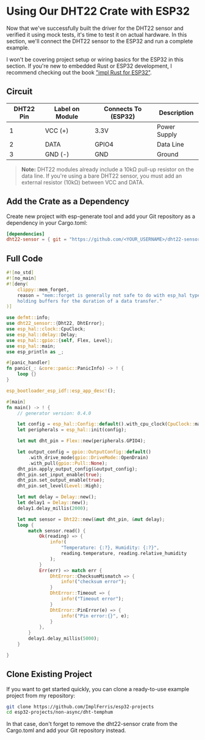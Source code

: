 # Using Our DHT22 Crate with ESP32

Now that we've successfully built the driver for the DHT22 sensor and verified it using mock tests, it's time to test it on actual hardware. In this section, we'll connect the DHT22 sensor to the ESP32 and run a complete example. 

I won't be covering project setup or wiring basics for the ESP32 in this section. If you're new to embedded Rust or ESP32 development, I recommend checking out the book ["impl Rust for ESP32"](https://esp32.implrust.com).

## Circuit

| DHT22 Pin | Label on Module | Connects To (ESP32) | Description  |
| --------- | --------------- | ------------------- | ------------ |
| 1         | VCC (+)         | 3.3V                | Power Supply |
| 2         | DATA            | GPIO4               | Data Line    |
| 3         | GND (-)         | GND                 | Ground       |

> **Note:** DHT22 modules already include a 10kΩ pull-up resistor on the data line. If you're using a bare DHT22 sensor, you must add an external resistor (10kΩ) between VCC and DATA.

## Add the Crate as a Dependency

Create new project with esp-generate tool and add your Git repository as a dependency in your Cargo.toml:
```toml
[dependencies]
dht22-sensor = { git = "https://github.com/<YOUR_USERNAME>/dht22-sensor" }
```

## Full Code
```rust
#![no_std]
#![no_main]
#![deny(
    clippy::mem_forget,
    reason = "mem::forget is generally not safe to do with esp_hal types, especially those \
    holding buffers for the duration of a data transfer."
)]

use defmt::info;
use dht22_sensor::{Dht22, DhtError};
use esp_hal::clock::CpuClock;
use esp_hal::delay::Delay;
use esp_hal::gpio::{self, Flex, Level};
use esp_hal::main;
use esp_println as _;

#[panic_handler]
fn panic(_: &core::panic::PanicInfo) -> ! {
    loop {}
}

esp_bootloader_esp_idf::esp_app_desc!();

#[main]
fn main() -> ! {
    // generator version: 0.4.0

    let config = esp_hal::Config::default().with_cpu_clock(CpuClock::max());
    let peripherals = esp_hal::init(config);

    let mut dht_pin = Flex::new(peripherals.GPIO4);

    let output_config = gpio::OutputConfig::default()
        .with_drive_mode(gpio::DriveMode::OpenDrain)
        .with_pull(gpio::Pull::None);
    dht_pin.apply_output_config(&output_config);
    dht_pin.set_input_enable(true);
    dht_pin.set_output_enable(true);
    dht_pin.set_level(Level::High);

    let mut delay = Delay::new();
    let delay1 = Delay::new();
    delay1.delay_millis(2000);

    let mut sensor = Dht22::new(&mut dht_pin, &mut delay);
    loop {
        match sensor.read() {
            Ok(reading) => {
                info!(
                    "Temperature: {:?}, Humidity: {:?}",
                    reading.temperature, reading.relative_humidity
                );
            }
            Err(err) => match err {
                DhtError::ChecksumMismatch => {
                    info!("checksum error");
                }
                DhtError::Timeout => {
                    info!("Timeout error");
                }
                DhtError::PinError(e) => {
                    info!("Pin error:{}", e);
                }
            },
        }
        delay1.delay_millis(5000);
    }

}
```

## Clone Existing Project

If you want to get started quickly, you can clone a ready-to-use example project from my repository:

```sh
git clone https://github.com/ImplFerris/esp32-projects
cd esp32-projects/non-async/dht-temphum
```

In that case, don't forget to remove the dht22-sensor crate from the Cargo.toml and add your Git repository instead.
